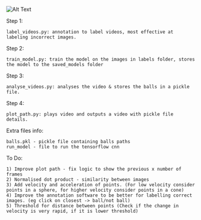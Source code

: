 ![Alt Text](https://github.com/anttilankinen/gait-lab/tree/master/tracking/demo_day_videos/video_1_1.gif)


Step 1:

	label_videos.py: annotation to label videos, most effective at labeling incorrect images. 

Step 2: 
	
	train_model.py: train the model on the images in labels folder, stores the model to the saved_models folder

Step 3:

	analyse_videos.py: analyses the video & stores the balls in a pickle file.

Step 4: 

	plot_path.py: plays video and outputs a video with pickle file details.


Extra files info:

	balls.pkl - pickle file containing balls paths
	run_model - file to run the tensorflow cnn

To Do:
	
	1) Improve plot path - fix logic to show the previous x number of frames
	2) Normalised dot product - similarity between images
	3) Add velocity and acceleration of points. (For low velocity consider points in a sphere, for higher velocity consider points in a cone)
	4) Improve the annotation software to be better for labelling correct images. (eg click on closest -> ball/not ball)
	5) Threshold for distance between points (Check if the change in velocity is very rapid, if it is lower threshold)
